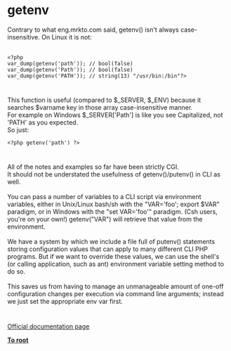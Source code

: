 # getenv



Contrary to what eng.mrkto.com said, getenv() isn&apos;t always case-insensitive. On Linux it is not:<br><br>

```
<?php
var_dump(getenv('path')); // bool(false)
var_dump(getenv('Path')); // bool(false)
var_dump(getenv('PATH')); // string(13) "/usr/bin:/bin"?>
```
  

#

This function is useful (compared to $_SERVER, $_ENV) because it searches $varname key in those array case-insensitive manner.<br>For example on Windows $_SERVER[&apos;Path&apos;] is like you see Capitalized, not &apos;PATH&apos; as you expected.<br>So just: 

```
<?php getenv('path') ?>
```
  

#

All of the notes and examples so far have been strictly CGI.<br>It should not be understated the usefulness of getenv()/putenv() in CLI as well.<br><br>You can pass a number of variables to a CLI script via environment variables, either in Unix/Linux bash/sh with the "VAR=&apos;foo&apos;; export $VAR" paradigm, or in Windows with the "set VAR=&apos;foo&apos;" paradigm. (Csh users, you&apos;re on your own!) getenv("VAR") will retrieve that value from the environment.<br><br>We have a system by which we include a file full of putenv() statements storing configuration values that can apply to many different CLI PHP programs. But if we want to override these values, we can use the shell&apos;s (or calling application, such as ant) environment variable setting method to do so.<br><br>This saves us from having to manage an unmanageable amount of one-off configuration changes per execution via command line arguments; instead we just set the appropriate env var first.  

#

[Official documentation page](https://www.php.net/manual/en/function.getenv.php)

**[To root](/README.md)**